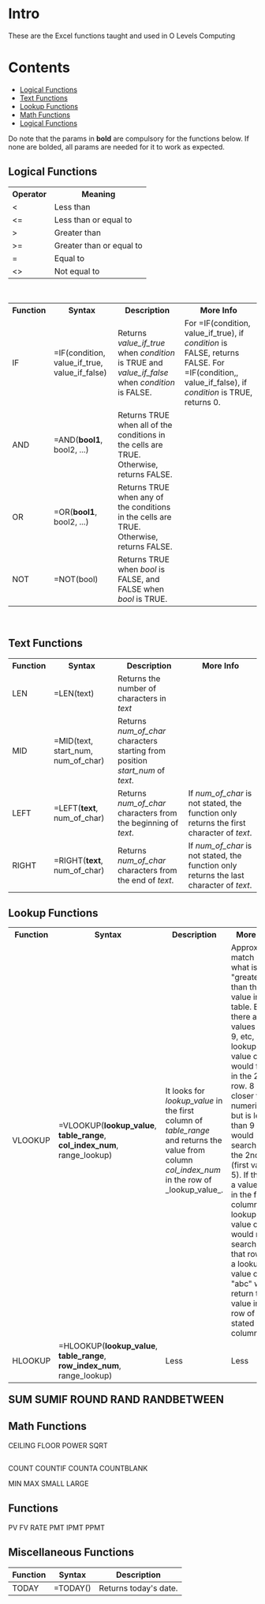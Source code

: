 # Intro
These are the Excel functions taught and used in O Levels Computing

# Contents
- [Logical Functions](#logical)
- [Text Functions](#text)
- [Lookup Functions](#lookup)
- [Math Functions](#math)
- [Logical Functions](#logical)

Do note that the params in **bold** are compulsory for the functions below. If none are bolded, all params are needed for it to work as expected.

<a name="logical"></a>
## Logical Functions

<table>
  <tr>
    <th>Operator</th>
    <th>Meaning</th>
  </tr>
  <tr>
    <td>&lt;</td>
    <td>Less than</td>
  </tr>
  <tr>
    <td>&lt;=</td>
    <td>Less than or equal to</td>
  </tr>
  <tr>
    <td>&gt;</td>
    <td>Greater than</td>
  </tr>
  <tr>
    <td>&gt;=</td>
    <td>Greater than or equal to</td>
  </tr>
  <tr>
    <td>=</td>
    <td>Equal to</td>
  </tr>
  <tr>
    <td>&lt;&gt;</td>
    <td>Not equal to</td>
  </tr>
</table>
<br>


<table>
  <tr>
    <th>Function</th>
    <th>Syntax</th>
    <th>Description</th>
    <th>More Info</th>
  </tr>
  <tr>
    <td>IF</td>
    <td>=IF(condition, value_if_true, value_if_false)</td>
    <td>Returns <i>value_if_true</i> when <i>condition</i> is TRUE and <i>value_if_false</i> when <i>condition</i> is FALSE.</td>
    <td>For =IF(condition, value_if_true), if <i>condition</i> is FALSE, returns FALSE. For =IF(condition,, value_if_false), if <i>condition</i> is TRUE, returns 0.</td>
  </tr>
  <tr>
    <td>AND</td>
    <td>=AND(<b>bool1</b>, bool2, ...)</td>
    <td>Returns TRUE when all of the conditions in the cells are TRUE. Otherwise, returns FALSE.</td>
    <td></td>
  </tr>
  <tr>
    <td>OR</td>
    <td>=OR(<b>bool1</b>, bool2, ...)</td>
    <td>Returns TRUE when any of the conditions in the cells are TRUE. Otherwise, returns FALSE.</td>
    <td></td>
  </tr>
  <tr>
    <td>NOT</td>
    <td>=NOT(bool)</td>
    <td>Returns TRUE when <i>bool</i> is FALSE, and FALSE when <i>bool</i> is TRUE.</td>
    <td></td>
  </tr>
</table>
<br>

<a name="text"></a>
## Text Functions
<table>
  <tr>
    <th>Function</th>
    <th>Syntax</th>
    <th>Description</th>
    <th>More Info</th>
  </tr>
  <tr>
    <td>LEN</td>
    <td>=LEN(text)</td>
    <td>Returns the number of characters in <i>text</i></td>
    <td></td>
  </tr>
  <tr>
    <td>MID</td>
    <td>=MID(text, start_num, num_of_char)</td>
    <td>Returns <i>num_of_char</i> characters starting from position <i>start_num</i> of <i>text</i>.</td>
    <td></td>
  </tr>
  <tr>
    <td>LEFT</td>
    <td>=LEFT(<b>text</b>, num_of_char)</td>
    <td>Returns <i>num_of_char</i> characters from the beginning of <i>text</i>.</td>
    <td>If <i>num_of_char</i> is not stated, the function only returns the first character of <i>text</i>.</td>
  </tr>
  <tr>
    <td>RIGHT</td>
    <td>=RIGHT(<b>text</b>, num_of_char)</td>
    <td>Returns <i>num_of_char</i> characters from the end of <i>text</i>.</td>
    <td>If <i>num_of_char</i> is not stated, the function only returns the last character of <i>text</i>.</td>
  </tr>
</table>

<a name="lookup"></a>
## Lookup Functions<table>
  <tr>
    <th>Function</th>
    <th>Syntax</th>
    <th>Description</th>
    <th>More Info</th>
  </tr>
  <tr>
    <td>VLOOKUP</td>
    <td>=VLOOKUP(<b>lookup_value</b>, <b>table_range</b>, <b>col_index_num</b>, range_lookup)</td>
    <td>It looks for <i>lookup_value</i> in the first column of <i>table_range</i> and returns the value from column <i>col_index_num</i> in the row of _lookup_value_.</td>
    <td>Approximate match is what is "greater" than the value in the table. Eg if there are values 1, 5, 9, etc, lookup value of 9 would find in the 2nd row. 8 is closer to 9 numerically, but is less than 9 so it would search in the 2nd row (first value 5). If there is a value AB in the first column, a lookup value of "A", would not search in that row. But a lookup value of "abc" would return the value in that row of the stated column.</td>
  </tr>
  <tr>
    <td>HLOOKUP</td>
    <td>=HLOOKUP(<b>lookup_value</b>, <b>table_range</b>, <b>row_index_num</b>, range_lookup)</td>
    <td>Less</td>
    <td>Less</td>
  </tr>
</table>

SUM 
SUMIF
ROUND
RAND
RANDBETWEEN

<a name="math"></a>
## Math Functions
CEILING
FLOOR
POWER
SQRT

<a name="history"></a>
## 
COUNT
COUNTIF
COUNTA
COUNTBLANK

MIN
MAX
SMALL
LARGE

<a name="history"></a>
## Functions
PV
FV
RATE
PMT
IPMT
PPMT

<a name="misc"></a>
## Miscellaneous Functions 
| Function | Syntax | Description |
| - | - | - |
| TODAY | =TODAY() | Returns today's date. |

